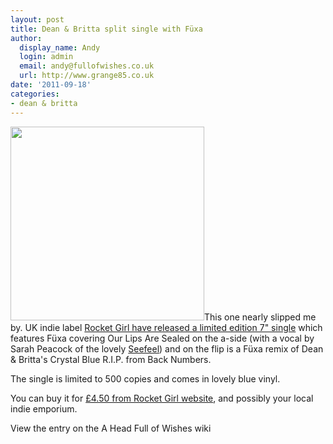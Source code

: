 ```yaml
---
layout: post
title: Dean & Britta split single with Füxa
author:
  display_name: Andy
  login: admin
  email: andy@fullofwishes.co.uk
  url: http://www.grange85.co.uk
date: '2011-09-18'
categories:
- dean & britta
---
```

<p><img alt="" src="https://media.fullofwishes.co.uk/07-dean_and_britta/sleeves/dab_crystalblue.jpg" title="Our Lips Are Sealed / Crystal Blue" class="alignright" width="310" height="310" />This one nearly slipped me by. UK indie label <a href="http://rocketgirl.co.uk/label/release/rgirl76">Rocket Girl have released a limited edition 7" single</a> which features Füxa covering Our Lips Are Sealed on the a-side (with a vocal by Sarah Peacock of the lovely <a href="http://en.wikipedia.org/wiki/Seefeel">Seefeel</a>) and on the flip is a Füxa remix of Dean & Britta's Crystal Blue R.I.P. from Back Numbers.</p>
<p>The single is limited to 500 copies and comes in lovely blue vinyl.</p>
<p>You can buy it for <a href="http://rocketgirl.co.uk/label/release/rgirl76">£4.50 from Rocket Girl website</a>, and possibly your local indie emporium.</p>
<p>View the entry on the A Head Full of Wishes wiki</p>
